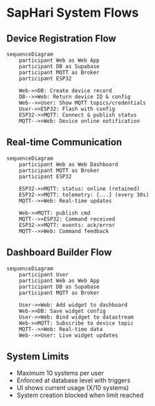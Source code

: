 # SapHari System Flows

## Device Registration Flow

```mermaid
sequenceDiagram
    participant Web as Web App
    participant DB as Supabase
    participant MQTT as Broker
    participant ESP32

    Web->>DB: Create device record
    DB-->>Web: Return device ID & config
    Web-->>User: Show MQTT topics/credentials
    User->>ESP32: Flash with config
    ESP32->>MQTT: Connect & publish status
    MQTT-->>Web: Device online notification
```

## Real-time Communication

```mermaid
sequenceDiagram
    participant Web as Web Dashboard
    participant MQTT as Broker
    participant ESP32

    ESP32->>MQTT: status: online (retained)
    ESP32->>MQTT: telemetry: {...} (every 30s)
    MQTT-->>Web: Real-time updates
    
    Web->>MQTT: publish cmd
    MQTT-->>ESP32: Command received
    ESP32->>MQTT: events: ack/error
    MQTT-->>Web: Command feedback
```

## Dashboard Builder Flow

```mermaid
sequenceDiagram
    participant User
    participant Web as Web App
    participant DB as Supabase
    participant MQTT as Broker

    User->>Web: Add widget to dashboard
    Web->>DB: Save widget config
    User->>Web: Bind widget to datastream
    Web->>MQTT: Subscribe to device topic
    MQTT-->>Web: Real-time data
    Web-->>User: Live widget updates
```

## System Limits

- Maximum 10 systems per user
- Enforced at database level with triggers
- UI shows current usage (X/10 systems)
- System creation blocked when limit reached